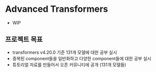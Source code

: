 # Advanced Transformers

- WIP

## 프로젝트 목표
- transformers v4.20.0 기준 131개 모델에 대한 공부 실시
- 중복된 component들을 일반화하고 다양한 component들에 대한 공부 실시
- 튜토리얼 자료를 만들어서 오픈 커뮤니티에 공개 (131개 모델들)